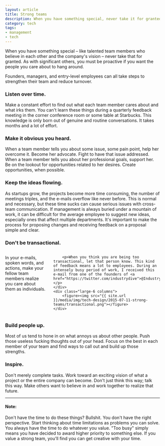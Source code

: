 ```yaml
---
layout: article
title: Strong teams
description: When you have something special, never take it for granted.
category: tech
tags: 
- management
- tech
---
```


<p>When you have something special – like talented team members who believe in each other and the company's vision – never take that for granted. As with significant others, you must be proactive if you want the people you care about to hang around.</p>

<p>Founders, managers, and entry-level employees can all take steps to strengthen their team and reduce turnover.</p>

<h3>Listen over time.</h3>
<p>Make a constant effort to find out what each team member cares about and what irks them. You can't learn these things during a quarterly feedback meeting in the corner conference room or some table at Starbucks. This knowledge is only born out of genuine and routine conversations. It takes months and a lot of effort.</p>

<h3>Make it obvious you heard.</h3>
<p>When a team member tells you about some issue, some pain point, help her overcome it. Become her advocate. Fight to have that issue addressed. When a team member tells you about her professional goals, support her. Be on the lookout for opportunities related to her desires. Create opportunities, when possible.</p>

<h3>Keep the ideas flowing.</h3>
<p>As startups grow, the projects become more time consuming, the number of meetings triples, and the e-mails overflow like never before. This is normal and necessary, but these time sucks can cause serious issues with cross-team communication. If management is always buried under a mountain of work, it can be difficult for the average employee to suggest new ideas, especially ones that affect multiple departments. It's important to make the process for proposing changes and receiving feedback on a proposal simple and clear.</p>

<h3>Don't be transactional.</h3>
<div class="row">
	<div class="large-6 columns">
		<p>In your e-mails, spoken words, and actions, make your fellow team members realize you care about them as individuals.</p>

		<p>When you think you are being too transactional, let that person know. This kind of feedback means a lot to employees. During an intensely busy period of work, I received this e-mail from one of the founders of <a href="https://twitter.com/industrydive">@IndustryDive</a>.</p>
	</div>
	<div class="large-6 columns">
		<figure><img src="{{ site.url }}/media/img/tech-design/2015-07-11-strong-teams/transactional.png"></figure>
	</div>
</div>

<h3>Build people up.</h3>
<p>Most of us tend to hone in on what annoys us about other people. Push those useless fucking thoughts out of your head. Focus on the best in each member of your team and find ways to call out and build up those strengths.</p>

<h3>Inspire.</h3>
<p>Don't merely complete tasks. Work toward an exciting vision of what a project or the entire company can become. Don't just think this way; talk this way. Make others want to believe in and work together to realize that future.</p>

---
<h4>Note:</h4>
<p>Don't have the time to do these things? Bullshit. You don't have the right perspective. Start thinking about time limitations as problems you can solve. You always have the time to do whatever you value. "Too busy" simply means you have decided to award higher priority to something else. If you value a strong team, you'll find you can get creative with your time.</p>